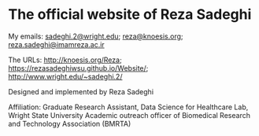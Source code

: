# The official website of Reza Sadeghi

My emails: sadeghi.2@wright.edu; reza@knoesis.org; reza.sadeghi@imamreza.ac.ir

The URLs: http://knoesis.org/Reza; https://rezasadeghiwsu.github.io/Website/; http://www.wright.edu/~sadeghi.2/

Designed and implemented by Reza Sadeghi

Affiliation:
Graduate Research Assistant, Data Science for Healthcare Lab, Wright State University
Academic outreach officer of Biomedical Research and Technology Association (BMRTA)
